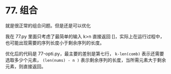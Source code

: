 # 77. 组合
就是很正常的组合问题。但是还是可以优化

我在 77.py 里面只考虑了最简单的输入 k>n 直接返回 []，实际上在运行过程中，也可能出现需要的序列长度小于剩余序列的长度。

优化后的代码是 77-opti.py，最主要的差别是第七行， `k-len(comb)` 表示还需要选取多少个元素， `(len(nums) - n )` 表示剩余序列的长度，当所需元素大于剩余元素，则直接返回。
